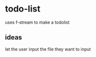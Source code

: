 # todo-list
uses f-stream to make a todolist

## ideas
let the user input the file they want to input 
